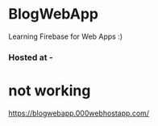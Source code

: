 # BlogWebApp
Learning Firebase for Web Apps :)

### Hosted at -
# not working
https://blogwebapp.000webhostapp.com/
